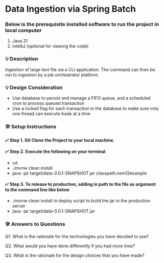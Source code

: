 # Data Ingestion via Spring Batch

### Below is the prerequisite installed software to run the project in local computer
1. Java 21
2. IntelliJ (optional for viewing the code)

### 💡 Description
Ingestion of large text file via a CLI application. The command can then be run to ingestion
by a job orchestrator platform.

### 💡 Design Consideration
- Use database to persist and manage a FIFO queue, and a scheduled cron to process queued transaction
- Use a locked flag for each transaction in the database to make sure only one thread can execute trade at a time

### 🛠️ Setup Instructions

#### ✅ Step 1. Git Clone the Project to your local machine.
#### ✅ Step 2. Execute the following on your terminal
- cd <repo-folder-in-your-local>
- ./mvnw clean install 
- java -jar target/data-0.0.1-SNAPSHOT.jar classpath:nem12example
#### ✅ Step 3. To release to production, adding in path to the file as argument to the command line like below
- ./mvnw clean install in deploy script to build the jar in the production server
- java -jar target/data-0.0.1-SNAPSHOT.jar <filepath>

### 🛠️ Answers to Questions
Q1. What is the rationale for the technologies you have decided to use?


Q2. What would you have done differently if you had more time?


Q3. What is the rationale for the design choices that you have made?